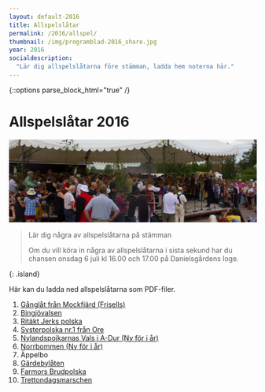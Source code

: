 ```yaml
---
layout: default-2016
title: Allspelslåtar
permalink: /2016/allspel/
thumbnail: /img/programblad-2016_share.jpg
year: 2016
socialdescription:
  "Lär dig allspelslåtarna före stämman, ladda hem noterna här."
---
```

{::options parse_block_html="true" /}
<div class="glacier">

# Allspelslåtar 2016
![](/img/page/allspel_2015.jpg)

> Lär dig några av allspelslåtarna på stämman
>
> Om du vill köra in några av allspelslåtarna i sista sekund har du chansen onsdag 6 juli kl 16.00 och 17.00 på Danielsgårdens loge.
>
{: .island}

Här kan du ladda ned allspelslåtarna som PDF-filer.

1. [Gånglåt från Mockfjärd (Frisells)](/files/mockfjard.pdf)
2. [Bingjövalsen](/files/bingsjo-valsen.pdf)
3. [Ritäkt Jerks polska](/files/ritakt_jerk.pdf)
4. [Systerpolska nr.1 från Ore](/files/systerpolska_ore.pdf)
5. [Nylandspojkarnas Vals i A-Dur (Ny för i år)](/files/nylandspojkarnas-vals.pdf)
6. [Norrbommen (Ny för i år)](/files/norrbommen.pdf)
7. Äppelbo
8. [Gärdebylåten](/files/gardebylaten.pdf)
9. [Farmors Brudpolska](/files/farmors.pdf)
10. [Trettondagsmarschen](/files/trettondagsmarschen.pdf)

</div>
